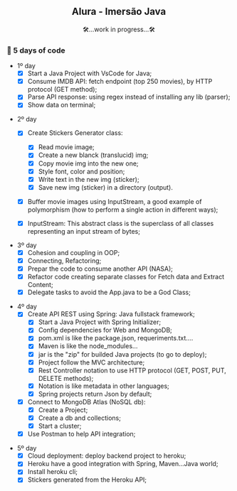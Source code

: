 <h2 align="center">Alura - Imersão Java </h2>

<p align="center">🛠️...work in progress...🛠️</p>

### 📝 5 days of code

- 1º day
  - [x] Start a Java Project with VsCode for Java;
  - [x] Consume IMDB API: fetch endpoint (top 250 movies), by HTTP protocol (GET method);
  - [x] Parse API response: using regex instead of installing any lib (parser);
  - [x] Show data on terminal;
 
<!-- #### Take a look at 1º day results: -->

- 2º day
  - [x] Create Stickers Generator class: 
    - [x] Read movie image;
    - [x] Create a new blanck (translucid) img;
    - [x] Copy movie img into the new one;
    - [x] Style font, color and position; 
    - [x] Write text in the new img (sticker); 
    - [x] Save new img (sticker) in a directory (output).
  - [x] Buffer movie images using InputStream, a good example of polymorphism (how to perform a single action in different ways);
  - [x] InputStream: This abstract class is the superclass of all classes representing an input stream of bytes;
  

<!-- #### Take a look at 2º day results -->

- 3º day
  - [x] Cohesion and coupling in OOP;
  - [x] Connecting, Refactoring;
  - [x] Prepar the code to consume another API (NASA);
  - [x] Refactor code creating separate classes for Fetch data and Extract Content;
  - [x] Delegate tasks to avoid the App.java to be a God Class;
  
<!-- ### Take a look at 3º day results -->
 
- 4º day
  - [x] Create API REST using Spring: Java fullstack framework;
    - [x] Start a Java Project with Spring Initializer;
    - [x] Config dependencies for Web and MongoDB;
    - [x] pom.xml is like the package.json, requeriments.txt....
    - [x] Maven is like the node_modules...
    - [x] jar is the "zip" for builded Java projects (to go to deploy);
    - [x] Project follow the MVC architecture;
    - [x] Rest Controller notation to use HTTP protocol (GET, POST, PUT, DELETE methods);
    - [x] Notation is like metadata in other languages;
    - [x] Spring projects return Json by default;
  - [x] Connect to MongoDB Atlas (NoSQL db):
    - [x] Create a Project;
    - [x] Create a db and collections;
    - [x] Start a cluster;
  - [x] Use Postman to help API integration;

<!-- ### Take a look at 4º day results -->

 - 5º day
   - [x] Cloud deployment: deploy backend project to heroku;
   - [x] Heroku have a good integration with Spring, Maven...Java world;
   - [x] Install heroku cli;
   - [x] Stickers generated from the Heroku API;

<!-- ### Take a look at 5º day results -->

